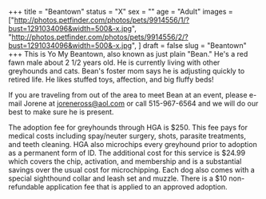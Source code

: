+++
title = "Beantown"
status = "X"
sex = ""
age = "Adult"
images = ["http://photos.petfinder.com/photos/pets/9914556/1/?bust=1291034096&width=500&-x.jpg",
"http://photos.petfinder.com/photos/pets/9914556/2/?bust=1291034096&width=500&-x.jpg",
]
draft = false
slug = "Beantown"
+++
This is Yo My Beantown, also known as just plain "Bean."  He's a red fawn male about 2 1/2 years old.  He is currently living with other greyhounds and cats.  Bean's foster mom says he is adjusting quickly to retired life.  He likes stuffed toys, affection, and big fluffy beds!


  If you are traveling from out of the area to meet Bean at an event, please e-mail Jorene at joreneross@aol.com or call 515-967-6564 and we will do our best to make sure he is present.

The adoption fee for greyhounds through HGA is $250. This fee pays for medical costs including spay/neuter surgery, shots, parasite treatments, and teeth cleaning.  HGA also microchips every greyhound prior to adoption as a permanent form of ID.  The additional cost for this service is $24.99 which covers the chip, activation, and membership and is a substantial savings over the usual cost for microchipping.  Each dog also comes with a special sighthound collar and leash set and muzzle. There is a $10 non-refundable application fee that is applied to an approved adoption.
